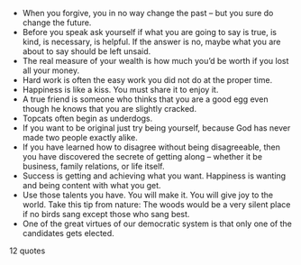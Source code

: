  - When you forgive, you in no way change the past – but you sure do change the future.
 - Before you speak ask yourself if what you are going to say is true, is kind, is necessary, is helpful. If the answer is no, maybe what you are about to say should be left unsaid.
 - The real measure of your wealth is how much you’d be worth if you lost all your money.
 - Hard work is often the easy work you did not do at the proper time.
 - Happiness is like a kiss. You must share it to enjoy it.
 - A true friend is someone who thinks that you are a good egg even though he knows that you are slightly cracked.
 - Topcats often begin as underdogs.
 - If you want to be original just try being yourself, because God has never made two people exactly alike.
 - If you have learned how to disagree without being disagreeable, then you have discovered the secrete of getting along – whether it be business, family relations, or life itself.
 - Success is getting and achieving what you want. Happiness is wanting and being content with what you get.
 - Use those talents you have. You will make it. You will give joy to the world. Take this tip from nature: The woods would be a very silent place if no birds sang except those who sang best.
 - One of the great virtues of our democratic system is that only one of the candidates gets elected.

12 quotes